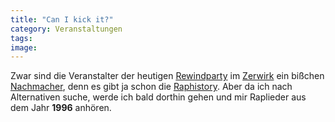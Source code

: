 ```yaml
---
title: "Can I kick it?"
category: Veranstaltungen
tags: 
image: 
---
```


Zwar sind die Veranstalter der heutigen [Rewindparty](http://www.beebo.de/rewind) im [Zerwirk](http://www.zerwirk.de) ein bißchen [Nachmacher](http://www.beebo.de/entertainment/rewind-1996-best-of-hip-hop-146-zerwirk/), denn es gibt ja schon die [Raphistory](http://www.misantropolis.de/2005/12/zurueck-aus-der-kaelte-in-die-kaelte). Aber da ich nach Alternativen suche, werde ich bald dorthin gehen und mir Raplieder aus dem Jahr **1996** anhören.